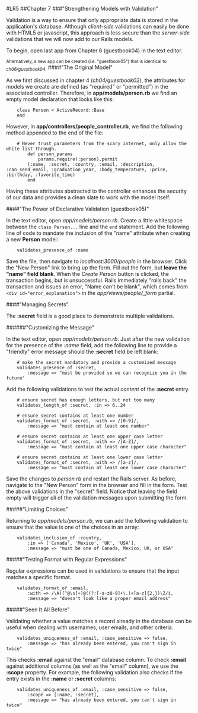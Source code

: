 #LR5
##Chapter 7
###"Strengthening Models with Validation"

Validation is a way to ensure that only appropriate data is stored in the application's database. Although _client-side_ validations can easily be done with HTML5 or javascript, this approach is less secure than the _server-side_ validations that we will now add to our Rails models.

To begin, open last app from Chapter 6 (guestbook04) in the text editor.

<sub>Alternatively, a new app can be created (i.e. "guestbook05") that is identical to _ch06/guestbook04_.</sub>
####"The Original Model"

As we first discussed in chapter 4 (_ch04/guestbook02_), the attributes for models we create are defined (as "required" or "permitted") in the associated controller. Therefore, in **app/models/person.rb** we find an empty model declaration that looks like this:

		class Person < ActiveRecord::Base
		end

However, in **app/controllers/people_controller.rb**, we find the following method appended to the end of the file:

		# Never trust parameters from the scary internet, only allow the white list through.
	    	def person_params
	      		params.require(:person).permit
			(:name, :secret, :country, :email, :description, :can_send_email, :graduation_year, :body_temperature, :price, :birthday, :favorite_time)
	    	end

Having these attributes abstracted to the controller enhances the security of our data and provides a clean slate to work with the model itself.
	
####"The Power of Declarative Validation (guestbook05)"

In the text editor, open _app/models/person.rb_. Create a little whitespace between the `class Person...` line and the `end` statement. Add the following line of code to mandate the inclusion of the "name" attribute when creating a new **Person** model:

		validates_presence_of :name

Save the file, then navigate to _localhost:3000/people_ in the browser. Click the "New Person" link to bring up the form. Fill out the form, but **leave the "name" field blank**. When the _Create Person_ button is clicked, the transaction begins, but is unsuccessful. Rails immediately "rolls back" the transaction and issues an error, "Name can't be blank", which comes from `<div id="error_explanation">` in the _app/views/people/\_form_ partial. 

####"Managing Secrets"

The **:secret** field is a good place to demonstrate multiple validations.

######"Customizing the Message"

In the text editor, open _app/models/person.rb_. Just after the new validation for the presence of the _:name_ field, add the following line to provide a "friendly" error message should the **:secret** field be left blank:
		
		# make the secret mandatory and provide a customized message
		validates_presence_of :secret, 
			:message => "must be provided so we can recognize you in the future"

Add the following validations to test the actual _content_ of the **:secret** entry.

		# ensure secret has enough letters, but not too many
		validates_length_of :secret, :in => 6..24

		# ensure secret contains at least one number
		validates_format_of :secret, :with => /[0-9]/,
			:message => "must contain at least one number"

		# ensure secret contains at least one upper case letter
		validates_format_of :secret, :with => /[A-Z]/,
			:message => "must contain at least one upper case character"

		# ensure secret contains at least one lower case letter
		validates_format_of :secret, :with => /[a-z]/,
			:message => "must contain at least one lower case character"

Save the changes to _person.rb_ and restart the Rails server. As before, navigate to the "New Person" form in the browser and fill in the form. Test the above validations in the "secret" field. Notice that leaving the field empty will trigger _all_ of the validation messages upon submitting the form.

#####"Limiting Choices"

Returning to _app/models/person.rb_, we can add the following validation to ensure that the value is one of the choices in an array:

		validates_inclusion_of :country,
			:in => ['Canada', 'Mexico', 'UK', 'USA'],
			:message => "must be one of Canada, Mexico, UK, or USA"

#####"Testing Format with Regular Expressions"

Regular expressions can be used in validations to ensure that the input matches a specific format.

		validates_format_of :email, 
			:with => /\A([^@\s]+)@((?:[-a-z0-9]+\.)+[a-z]{2,})\Z/i,
			:message => "doesn't look like a proper email address"

#####"Seen It All Before"

Validating whether a value matches a record already in the database can be useful when dealing with usernames, user emails, and other criteria. 

		validates_uniqueness_of :email, :case_sensitive => false,
			:message => "has already been entered, you can't sign in twice"

This checks **:email** against the "email" database column. To check **:email** against additional columns (as well as the "email" column), we use the **:scope** property. For example, the following validation also checks if the entry exists in the **:name** or **:secret** columns:

		validates_uniqueness_of :email, :case_sensitive => false,
			:scope => [:name, :secret],
			:message => "has already been entered, you can't sign in twice"
















